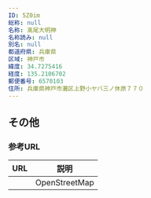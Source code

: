```yaml
---
ID: 5Z0im
総称: null
名称: 髙尾大明神
名称読み: null
別名: null
都道府県: 兵庫県
区域: 神戸市
緯度: 34.7275416
経度: 135.2106702
郵便番号: 6570103
住所: 兵庫県神戸市灘区上野小ヤバ三ノ休原７７０
---
```


## その他

### 参考URL

| URL | 説明          |
| --- | ------------- |
|     | OpenStreetMap |
